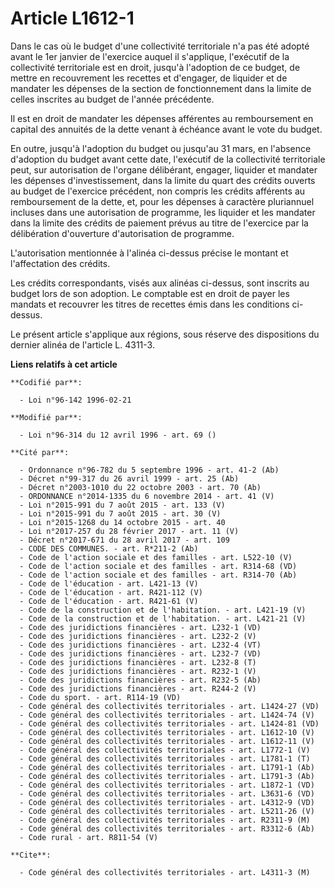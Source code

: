 # Article L1612-1

Dans le cas où le budget d'une collectivité territoriale n'a pas été adopté avant le 1er janvier de l'exercice auquel il
s'applique, l'exécutif de la collectivité territoriale est en droit, jusqu'à l'adoption de ce budget, de mettre en
recouvrement les recettes et d'engager, de liquider et de mandater les dépenses de la section de fonctionnement dans la
limite de celles inscrites au budget de l'année précédente.

Il est en droit de mandater les dépenses afférentes au remboursement en capital des annuités de la dette venant à échéance
avant le vote du budget.

En outre, jusqu'à l'adoption du budget ou jusqu'au 31 mars, en l'absence d'adoption du budget avant cette date, l'exécutif de
la collectivité territoriale peut, sur autorisation de l'organe délibérant, engager, liquider et mandater les dépenses
d'investissement, dans la limite du quart des crédits ouverts au budget de l'exercice précédent, non compris les crédits
afférents au remboursement de la dette, et, pour les dépenses à caractère pluriannuel incluses dans une autorisation de
programme, les liquider et les mandater dans la limite des crédits de paiement prévus au titre de l'exercice par la
délibération d'ouverture d'autorisation de programme.

L'autorisation mentionnée à l'alinéa ci-dessus précise le montant et l'affectation des crédits.

Les crédits correspondants, visés aux alinéas ci-dessus, sont inscrits au budget lors de son adoption. Le comptable est en
droit de payer les mandats et recouvrer les titres de recettes émis dans les conditions ci-dessus.

Le présent article s'applique aux régions, sous réserve des dispositions du dernier alinéa de l'article L. 4311-3.

**Liens relatifs à cet article**

	**Codifié par**:

	  - Loi n°96-142 1996-02-21

	**Modifié par**:

	  - Loi n°96-314 du 12 avril 1996 - art. 69 ()

	**Cité par**:

	  - Ordonnance n°96-782 du 5 septembre 1996 - art. 41-2 (Ab)
	  - Décret n°99-317 du 26 avril 1999 - art. 25 (Ab)
	  - Décret n°2003-1010 du 22 octobre 2003 - art. 70 (Ab)
	  - ORDONNANCE n°2014-1335 du 6 novembre 2014 - art. 41 (V)
	  - Loi n°2015-991 du 7 août 2015 - art. 133 (V)
	  - Loi n°2015-991 du 7 août 2015 - art. 30 (V)
	  - Loi n°2015-1268 du 14 octobre 2015 - art. 40
	  - Loi n°2017-257 du 28 février 2017 - art. 11 (V)
	  - Décret n°2017-671 du 28 avril 2017 - art. 109
	  - CODE DES COMMUNES. - art. R*211-2 (Ab)
	  - Code de l'action sociale et des familles - art. L522-10 (V)
	  - Code de l'action sociale et des familles - art. R314-68 (VD)
	  - Code de l'action sociale et des familles - art. R314-70 (Ab)
	  - Code de l'éducation - art. L421-13 (V)
	  - Code de l'éducation - art. R421-112 (V)
	  - Code de l'éducation - art. R421-61 (V)
	  - Code de la construction et de l'habitation. - art. L421-19 (V)
	  - Code de la construction et de l'habitation. - art. L421-21 (V)
	  - Code des juridictions financières - art. L232-1 (VD)
	  - Code des juridictions financières - art. L232-2 (V)
	  - Code des juridictions financières - art. L232-4 (VT)
	  - Code des juridictions financières - art. L232-7 (VD)
	  - Code des juridictions financières - art. L232-8 (T)
	  - Code des juridictions financières - art. R232-1 (V)
	  - Code des juridictions financières - art. R232-5 (Ab)
	  - Code des juridictions financières - art. R244-2 (V)
	  - Code du sport. - art. R114-19 (VD)
	  - Code général des collectivités territoriales - art. L1424-27 (VD)
	  - Code général des collectivités territoriales - art. L1424-74 (V)
	  - Code général des collectivités territoriales - art. L1424-81 (VD)
	  - Code général des collectivités territoriales - art. L1612-10 (V)
	  - Code général des collectivités territoriales - art. L1612-11 (V)
	  - Code général des collectivités territoriales - art. L1772-1 (V)
	  - Code général des collectivités territoriales - art. L1781-1 (T)
	  - Code général des collectivités territoriales - art. L1791-1 (Ab)
	  - Code général des collectivités territoriales - art. L1791-3 (Ab)
	  - Code général des collectivités territoriales - art. L1872-1 (VD)
	  - Code général des collectivités territoriales - art. L3631-6 (VD)
	  - Code général des collectivités territoriales - art. L4312-9 (VD)
	  - Code général des collectivités territoriales - art. L5211-26 (V)
	  - Code général des collectivités territoriales - art. R2311-9 (M)
	  - Code général des collectivités territoriales - art. R3312-6 (Ab)
	  - Code rural - art. R811-54 (V)

	**Cite**:

	  - Code général des collectivités territoriales - art. L4311-3 (M)
